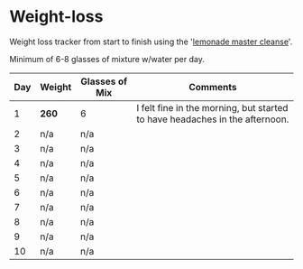 # Weight-loss
Weight loss tracker from start to finish using the '[lemonade master cleanse](http://organicmastercleanse.com/Step-2-How-To-Do-The-Lemonade-Diet.html)'.

Minimum of 6-8 glasses of mixture w/water per day.

| Day | Weight | Glasses of Mix | Comments |
| ------------- | ------------- | ------------- | ------------- |
| 1  | **260** | 6 | I felt fine in the morning, but started to have headaches in the afternoon. |
| 2  | n/a | n/a | |
| 3  | n/a | n/a | |
| 4  | n/a | n/a | |
| 5  | n/a | n/a | |
| 6  | n/a | n/a | |
| 7  | n/a | n/a | |
| 8  | n/a | n/a | |
| 9  | n/a | n/a | |
| 10 | n/a | n/a | |
